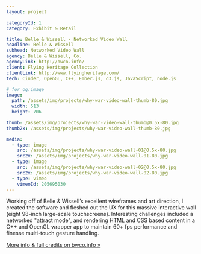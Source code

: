 ```yaml
---
layout: project

categoryId: 1
category: Exhibit & Retail

title: Belle & Wissell - Networked Video Wall
headline: Belle & Wissell
subhead: Networked Video Wall
agency: Belle & Wissell, Co.
agencyLink: http://bwco.info/
client: Flying Heritage Collection
clientLink: http://www.flyingheritage.com/
tech: Cinder, OpenGL, C++, Ember.js, d3.js, JavaScript, node.js

# for og:image
image:
  path: /assets/img/projects/why-war-video-wall-thumb-80.jpg
  width: 513
  height: 706

thumb: /assets/img/projects/why-war-video-wall-thumb@0.5x-80.jpg
thumb2x: /assets/img/projects/why-war-video-wall-thumb-80.jpg

media:
  - type: image
    src: /assets/img/projects/why-war-video-wall-01@0.5x-80.jpg
    src2x: /assets/img/projects/why-war-video-wall-01-80.jpg
  - type: image
    src: /assets/img/projects/why-war-video-wall-02@0.5x-80.jpg
    src2x: /assets/img/projects/why-war-video-wall-02-80.jpg
  - type: vimeo
    vimeoId: 205695030
---
```


Working off of Belle & Wissell’s excellent wireframes and art direction, I created the software and fleshed out the UX for this massive interactive wall (eight 98-inch large-scale touchscreens). Interesting challenges included a networked "attract mode", and rendering HTML and CSS based content in a C++ and OpenGL wrapper app to maintain 60+ fps performance and finesse multi-touch gesture handling.

[More info & full credits on bwco.info »](http://www.bwco.info/work/whywar/)
